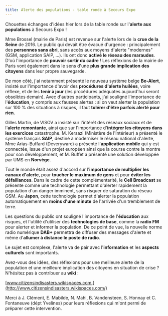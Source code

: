```yaml
---
title: Alerte des populations - table ronde à Secours Expo
---
```

Chouettes échanges d'idées hier lors de la table ronde sur l'**alerte aux populations** à Secours Expo !

Mme Brossel (mairie de Paris) est revenue sur l'alerte lors de la **crue de la Seine** de 2016. Le public qui devait être évacué d'urgence : principalement des **personnes sans abri**, sans accès aux moyens d'alerte "modernes" (GSM, application SAIP, ...). Ils ont donc **activé le réseau des maraudes**. D'où l'importance de **pouvoir sortir du cadre** ! Les réflexions de la mairie de Paris vont également dans le sens d'une **plus grande implication des citoyens** dans leur propre sauvegarde.

De mon côté, j'ai notamment présenté le nouveau système belge **Be-Alert**, insisté sur l'importance d'avoir des **procédures d'alerte huilées**, voire réflexe, et de les **tenir à jour** (les procédures adéquates aujourd'hui seront obsolètes demain). Avec d'autres participants, j'ai souligné l'importance de l'**éducation**, y compris aux fausses alertes : si on veut alerter la population sur 100 % des situations à risques, il faut **tolérer d'être parfois alerté pour rien**.

Gilles Martin, de VISOV a insisté sur l'intérêt des réseaux sociaux et de l'**alerte remontante**, ainsi que sur l'importance d'**intégrer les citoyens dans les exercices** catastrophe. M. Kersazi (Ministère de l'Intérieur) a présenté le système français **SAIP**, destiné à moderniser le réseau national d'alerte, Mme Arias-Buffard (Deveryware) a présenté l'**application mobile** qui y est connectée, issue d'un projet européen ainsi que la course contre la montre pour son développement, et M. Buffet a présenté une solution développée par UMS en **Norvège**.

Tout le monde était assez d'accord sur l'**importance de multiplier les canaux d'alerte**, pour **toucher le maximum de gens** et pour **éviter les défaillances**. Dans le cadre de cette complémentarité, le **Cell Broadcast** se présente comme une technologie permettant d'alerter rapidement la population d'un danger imminent, sans risquer de saturation du réseau GSM. Au **Japon**, cette technologie permet d'alerter la population automatiquement en **moins d'une minute** de l'arrivée d'un tremblement de terre.

Les questions du public ont souligné l'importance de l'**éducation** aux risques, et l'utilité d'utiliser des **technologies de base**, comme la **radio FM** pour alerter et informer la population. De ce point de vue, la nouvelle norme radio numérique **DAB+** permettra de diffuser des messages d'alerte et même d'**allumer à distance le poste de radio**.

Le sujet est complexe, l'alerte va de pair avec l'**information** et les **aspects culturels** sont importants.

Avez-vous des idées, des réflexions pour une meilleure alerte de la population et une meilleure implication des citoyens en situation de crise ? N'hésitez pas à contribuer au **wiki** :

[www.citizensindisasters.wikispaces.com.](http://www.citizensindisasters.wikispaces.com/)

Merci à J. Clément, E. Mabilde, N. Mahi, B. Vandensteen, S. Honnay et C. Fontaneuve (dépt Yvelines) pour leurs réflexions qui m'ont permi de préparer cette intervention.

